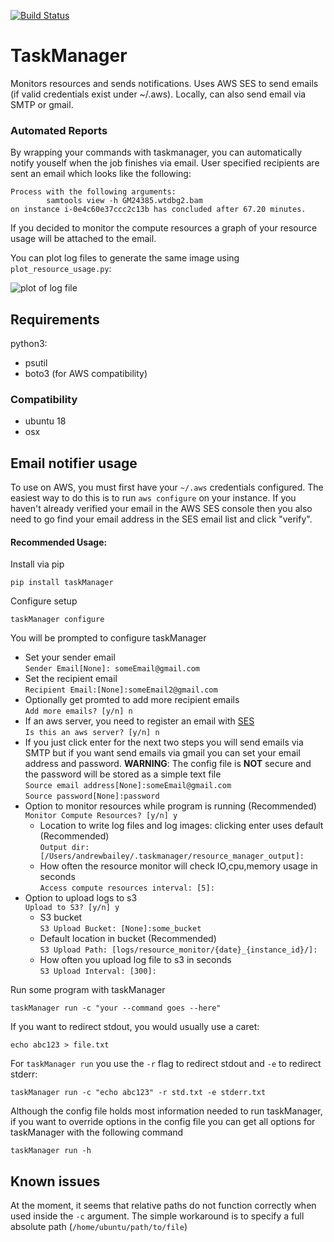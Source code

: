 [![Build Status](https://travis-ci.com/rlorigro/TaskManager.svg?branch=master)](https://github.com/rlorigro/TaskManager)

# TaskManager
Monitors resources and sends notifications. Uses AWS SES to send emails (if valid credentials exist under ~/.aws). Locally, can also send email via SMTP or gmail.

### Automated Reports

By wrapping your commands with taskmanager, you can automatically notify youself when the job finishes via email. User specified recipients are sent an email which looks like the following:

```
Process with the following arguments:
        samtools view -h GM24385.wtdbg2.bam
on instance i-0e4c60e37ccc2c13b has concluded after 67.20 minutes.
```
If you decided to monitor the compute resources a graph of your resource usage will be attached to the email.

You can plot log files to generate the same image using `plot_resource_usage.py`:

![plot of log file](https://github.com/rlorigro/TaskManager/raw/master/log_2019_2_11_17_33_19_458174.png)

## Requirements
python3:
  - psutil
  - boto3 (for AWS compatibility)
 
### Compatibility
- ubuntu 18
- osx

## Email notifier usage

To use on AWS, you must first have your `~/.aws` credentials configured. The easiest way to do this is to run `aws configure` on your instance. If you haven't already verified your email in the AWS SES console then you also need to go find your email address in the SES email list and click "verify".

#### Recommended Usage:
Install via pip   

```pip install taskManager```

Configure setup

```taskManager configure```

You will be prompted to configure taskManager  
* Set your sender email  
`Sender Email[None]: someEmail@gmail.com` 
* Set the recipient email  
`Recipient Email:[None]:someEmail2@gmail.com` 
* Optionally get promted to add more recipient emails  
`Add more emails? [y/n] n`
* If an aws server, you need to register an email with [SES](https://aws.amazon.com/ses/)  
`Is this an aws server? [y/n] n`
* If you just click enter for the next two steps you will send emails via SMTP but if you want send emails via gmail you 
can set your email address and password. __WARNING__: The config file is __NOT__ secure and the password will be stored as a simple text file  
`Source email address[None]:someEmail@gmail.com`  
`Source password[None]:password`  
* Option to monitor resources while program is running (Recommended)  
`Monitor Compute Resources? [y/n] y`  
    * Location to write log files and log images: clicking enter uses default (Recommended)  
`Output dir: [/Users/andrewbailey/.taskmanager/resource_manager_output]:`  
    * How often the resource monitor will check IO,cpu,memory usage in seconds  
`Access compute resources interval: [5]:` 
* Option to upload logs to s3  
`Upload to S3? [y/n] y` 
    * S3 bucket  
`S3 Upload Bucket: [None]:some_bucket`
    * Default location in bucket (Recommended)  
`S3 Upload Path: [logs/resource_monitor/{date}_{instance_id}/]:` 
    * How often you upload log file to s3 in seconds  
`S3 Upload Interval: [300]:`   



Run some program with taskManager

```taskManager run -c "your --command goes --here"```


If you want to redirect stdout, you would usually use a caret:

```
echo abc123 > file.txt
```

For `taskManager run` you use the `-r` flag to redirect stdout and `-e` to redirect stderr:

```
taskManager run -c "echo abc123" -r std.txt -e stderr.txt
```

Although the config file holds most information needed to run taskManager, if you want to override options in the config file you can get all options for taskManager with the following command

```taskManager run -h```



## Known issues

At the moment, it seems that relative paths do not function correctly when used inside the `-c` argument. The simple workaround is to specify a full absolute path (`/home/ubuntu/path/to/file`)


